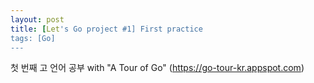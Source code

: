 ```yaml
---
layout: post
title: [Let's Go project #1] First practice
tags: [Go]
---
```


첫 번째 고 언어 공부
with "A Tour of Go" (https://go-tour-kr.appspot.com)

